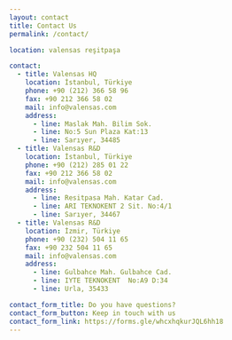 ```yaml
---
layout: contact
title: Contact Us
permalink: /contact/

location: valensas reşitpaşa

contact:
  - title: Valensas HQ
    location: İstanbul, Türkiye
    phone: +90 (212) 366 58 96
    fax: +90 212 366 58 02
    mail: info@valensas.com
    address:
      - line: Maslak Mah. Bilim Sok.
      - line: No:5 Sun Plaza Kat:13
      - line: Sarıyer, 34485
  - title: Valensas R&D
    location: İstanbul, Türkiye
    phone: +90 (212) 285 01 22
    fax: +90 212 366 58 02
    mail: info@valensas.com
    address:
      - line: Resitpasa Mah. Katar Cad.
      - line: ARI TEKNOKENT 2 Sit. No:4/1
      - line: Sarıyer, 34467
  - title: Valensas R&D
    location: İzmir, Türkiye
    phone: +90 (232) 504 11 65
    fax: +90 232 504 11 65
    mail: info@valensas.com
    address:
      - line: Gulbahce Mah. Gulbahce Cad.
      - line: IYTE TEKNOKENT  No:A9 D:34
      - line: Urla, 35433

contact_form_title: Do you have questions?
contact_form_button: Keep in touch with us
contact_form_link: https://forms.gle/whcxhqkurJQL6hh18
---
```

